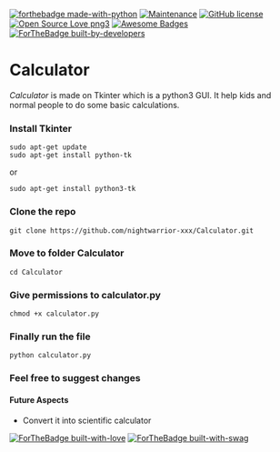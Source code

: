 [![forthebadge made-with-python](http://ForTheBadge.com/images/badges/made-with-python.svg)](https://www.python.org/)
[![Maintenance](https://img.shields.io/badge/Maintained%3F-yes-green.svg)](https://GitHub.com/Naereen/StrapDown.js/graphs/commit-activity)
[![GitHub license](https://img.shields.io/github/license/Naereen/StrapDown.js.svg)](https://github.com/Naereen/StrapDown.js/blob/master/LICENSE)
[![Open Source Love png3](https://badges.frapsoft.com/os/v3/open-source.png?v=103)](https://github.com/ellerbrock/open-source-badges/)
[![Awesome Badges](https://img.shields.io/badge/badges-awesome-green.svg)](https://github.com/Naereen/badges)
[![ForTheBadge built-by-developers](http://ForTheBadge.com/images/badges/built-by-developers.svg)](https://GitHub.com/Naereen/)
#  Calculator

*Calculator* is made on Tkinter which is a python3 GUI. It help kids and normal people to do some basic calculations.

### Install Tkinter
```
sudo apt-get update
sudo apt-get install python-tk
```
or
```
sudo apt-get install python3-tk
```
### Clone the repo

```
git clone https://github.com/nightwarrior-xxx/Calculator.git
```
### Move to folder Calculator
```
cd Calculator
```
### Give permissions to  calculator.py
```
chmod +x calculator.py
```
### Finally run the file
```
python calculator.py
```
### Feel free to suggest changes

#### Future Aspects

- Convert it into scientific calculator

[![ForTheBadge built-with-love](http://ForTheBadge.com/images/badges/built-with-love.svg)](https://GitHub.com/Naereen/)
[![ForTheBadge built-with-swag](http://ForTheBadge.com/images/badges/built-with-swag.svg)](https://GitHub.com/Naereen/)
